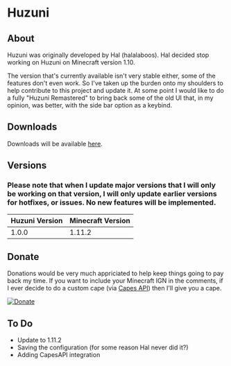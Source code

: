 # Huzuni
## About
Huzuni was originally developed by Hal (halalaboos). Hal decided stop working on Huzuni on Minecraft version 1.10. 

The version that's currently available isn't very stable either, some of the features don't even work. So I've taken up the burden onto my shoulders to help contribute to this project and update it. At some point I would like to do a fully "Huzuni Remastered" to bring back some of the old UI that, in my opinion, was better, with the side bar option as a keybind.

## Downloads
Downloads will be available [here](https://github.com/MatthewSH/minecraft-Huzuni/releases).

## Versions
### Please note that when I update major versions that I will only be working on that version, I will only update earlier versions for hotfixes, or issues. No new features will be implemented.

| Huzuni Version | Minecraft Version |
|----------------|-------------------|
| 1.0.0          | 1.11.2            |

## Donate
Donations would be very much appriciated to help keep things going to pay back my time. If you want to include your Minecraft IGN in the comments, if I ever decide to do a custom cape (via [Capes API](http://capesapic.com)) then I'll give you a cape.

[![Donate](http://i.imgur.com/CaOID2S.png)](https://ko-fi.com/636QU7F12V5F)

## To Do
- Update to 1.11.2
- Saving the configuration (for some reason Hal never did it?)
- Adding CapesAPI integration